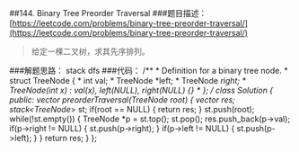 ##144. Binary Tree Preorder Traversal
###题目描述：[https://leetcode.com/problems/binary-tree-preorder-traversal/](https://leetcode.com/problems/binary-tree-preorder-traversal/)
> 给定一棵二叉树，求其先序排列。

###解题思路：
stack dfs
###代码：
	/**
	 * Definition for a binary tree node.
	 * struct TreeNode {
	 *     int val;
	 *     TreeNode *left;
	 *     TreeNode *right;
	 *     TreeNode(int x) : val(x), left(NULL), right(NULL) {}
	 * };
	 */
	class Solution {
	public:
	    vector<int> preorderTraversal(TreeNode* root) {
	        vector<int> res;
	        stack<TreeNode*> st;
	        if(root == NULL) {
	            return res;
	        }
	        st.push(root);
	        while(!st.empty()) {
	            TreeNode *p = st.top();
	            st.pop();
	            res.push_back(p->val);
	            if(p->right != NULL) {
	                st.push(p->right);
	            }
	            if(p->left != NULL) {
	                st.push(p->left);
	            }
	        }
	        return res;
	    }
	};